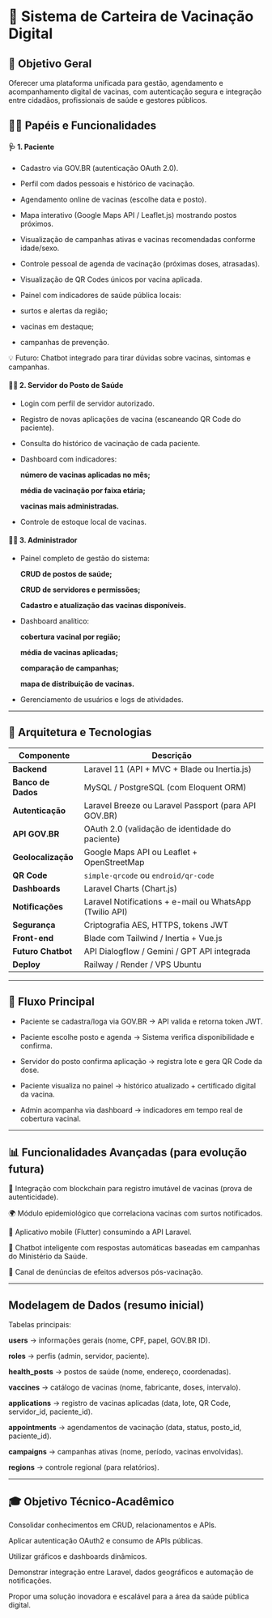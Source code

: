 # 💉 Sistema de Carteira de Vacinação Digital


## 🎯 Objetivo Geral

Oferecer uma plataforma unificada para gestão, agendamento e acompanhamento digital de vacinas, com autenticação segura e integração entre cidadãos, profissionais de saúde e gestores públicos.

## 👩‍💼 Papéis e Funcionalidades

#### 🩺 1. Paciente

- Cadastro via GOV.BR (autenticação OAuth 2.0).

- Perfil com dados pessoais e histórico de vacinação.

- Agendamento online de vacinas (escolhe data e posto).

- Mapa interativo (Google Maps API / Leaflet.js) mostrando postos próximos.

- Visualização de campanhas ativas e vacinas recomendadas conforme idade/sexo.

- Controle pessoal de agenda de vacinação (próximas doses, atrasadas).

- Visualização de QR Codes únicos por vacina aplicada.

- Painel com indicadores de saúde pública locais:

- surtos e alertas da região;

- vacinas em destaque;

- campanhas de prevenção.

💡 Futuro: Chatbot integrado para tirar dúvidas sobre vacinas, sintomas e campanhas.

#### 🧑‍⚕️ 2. Servidor do Posto de Saúde

- Login com perfil de servidor autorizado.

- Registro de novas aplicações de vacina (escaneando QR Code do paciente).

- Consulta do histórico de vacinação de cada paciente.

- Dashboard com indicadores:

    **número de vacinas aplicadas no mês;**

    **média de vacinação por faixa etária;**

    **vacinas mais administradas.**

- Controle de estoque local de vacinas.

#### 🧑‍💼 3. Administrador

- Painel completo de gestão do sistema:
    
    **CRUD de postos de saúde;**
    
    **CRUD de servidores e permissões;**
    
    **Cadastro e atualização das vacinas disponíveis.**

- Dashboard analítico:

    **cobertura vacinal por região;**
    
    **média de vacinas aplicadas;**
    
    **comparação de campanhas;**
    
    **mapa de distribuição de vacinas.**

- Gerenciamento de usuários e logs de atividades.

-----------

  ## 🧱 Arquitetura e Tecnologias

| Componente         | Descrição                                               |
| ------------------ | ------------------------------------------------------- |
| **Backend**        | Laravel 11 (API + MVC + Blade ou Inertia.js)            |
| **Banco de Dados** | MySQL / PostgreSQL (com Eloquent ORM)                   |
| **Autenticação**   | Laravel Breeze ou Laravel Passport (para API GOV.BR)    |
| **API GOV.BR**     | OAuth 2.0 (validação de identidade do paciente)         |
| **Geolocalização** | Google Maps API ou Leaflet + OpenStreetMap              |
| **QR Code**        | `simple-qrcode` ou `endroid/qr-code`                    |
| **Dashboards**     | Laravel Charts (Chart.js)                               |
| **Notificações**   | Laravel Notifications + e-mail ou WhatsApp (Twilio API) |
| **Segurança**      | Criptografia AES, HTTPS, tokens JWT                     |
| **Front-end**      | Blade com Tailwind / Inertia + Vue.js                   |
| **Futuro Chatbot** | API Dialogflow / Gemini / GPT API integrada             |
| **Deploy**         | Railway / Render / VPS Ubuntu                           |


-----------

## 🧭 Fluxo Principal

- Paciente se cadastra/loga via GOV.BR → API valida e retorna token JWT.

- Paciente escolhe posto e agenda → Sistema verifica disponibilidade e confirma.

- Servidor do posto confirma aplicação → registra lote e gera QR Code da dose.

- Paciente visualiza no painel → histórico atualizado + certificado digital da vacina.

- Admin acompanha via dashboard → indicadores em tempo real de cobertura vacinal.

-----------

## 📊 Funcionalidades Avançadas (para evolução futura)

🔐 Integração com blockchain para registro imutável de vacinas (prova de autenticidade).

🌍 Módulo epidemiológico que correlaciona vacinas com surtos notificados.

📱 Aplicativo mobile (Flutter) consumindo a API Laravel.

🤖 Chatbot inteligente com respostas automáticas baseadas em campanhas do Ministério da Saúde.

💬 Canal de denúncias de efeitos adversos pós-vacinação.

-----------

## Modelagem de Dados (resumo inicial)

Tabelas principais:

**users** → informações gerais (nome, CPF, papel, GOV.BR ID).

**roles** → perfis (admin, servidor, paciente).

**health_posts** → postos de saúde (nome, endereço, coordenadas).

**vaccines** → catálogo de vacinas (nome, fabricante, doses, intervalo).

**applications** → registro de vacinas aplicadas (data, lote, QR Code, servidor_id, paciente_id).

**appointments** → agendamentos de vacinação (data, status, posto_id, paciente_id).

**campaigns** → campanhas ativas (nome, período, vacinas envolvidas).

**regions** → controle regional (para relatórios).

-----------

## 🎓 Objetivo Técnico-Acadêmico

Consolidar conhecimentos em CRUD, relacionamentos e APIs.

Aplicar autenticação OAuth2 e consumo de APIs públicas.

Utilizar gráficos e dashboards dinâmicos.

Demonstrar integração entre Laravel, dados geográficos e automação de notificações.

Propor uma solução inovadora e escalável para a área da saúde pública digital.


